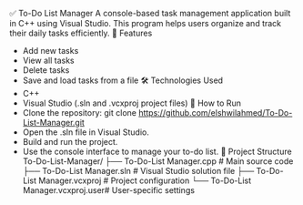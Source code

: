 
✅ To-Do List Manager
A console-based task management application built in C++ using Visual Studio. This program helps users organize and track their daily tasks efficiently.
🔧 Features
- Add new tasks
- View all tasks
- Delete tasks
- Save and load tasks from a file
🛠 Technologies Used
- C++
- Visual Studio (.sln and .vcxproj project files)
🚀 How to Run
- Clone the repository:
git clone https://github.com/elshwilahmed/To-Do-List-Manager.git
- Open the .sln file in Visual Studio.
- Build and run the project.
- Use the console interface to manage your to-do list.
📁 Project Structure
To-Do-List-Manager/
├── To-Do-List Manager.cpp         # Main source code
├── To-Do-List Manager.sln         # Visual Studio solution file
├── To-Do-List Manager.vcxproj     # Project configuration
└── To-Do-List Manager.vcxproj.user# User-specific settings



